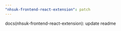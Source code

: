 ```yaml
---
"nhsuk-frontend-react-extension": patch
---
```


docs(nhsuk-frontend-react-extension): update readme
